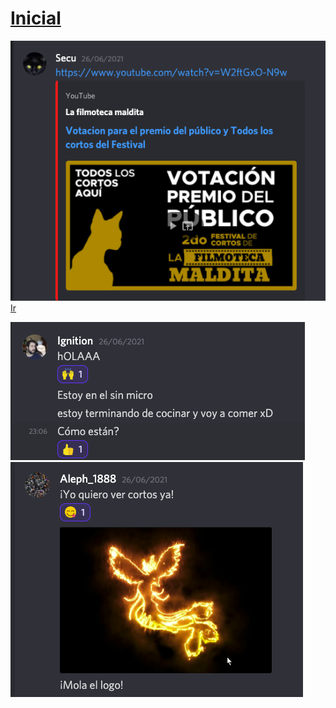 # [Inicial](./index.md)

![](dia0/2606211.png)   
[Ir](https://www.youtube.com/watch?v=W2ftGxO-N9w)  
  
![](dia0/2606210.png)  
![](dia0/260621.png)  



